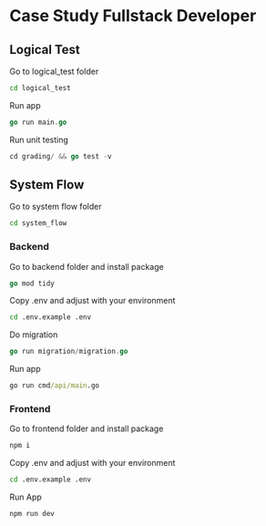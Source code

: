 # Case Study Fullstack Developer

## Logical Test

Go to logical_test folder

```cmd
cd logical_test
```

Run app

```go
go run main.go
```

Run unit testing

```go
cd grading/ && go test -v
```

## System Flow

Go to system flow folder

```cmd
cd system_flow
```

### Backend

Go to backend folder and install package

```go
go mod tidy
```

Copy .env and adjust with your environment

```cmd
cd .env.example .env
```

Do migration

```go
go run migration/migration.go
```

Run app

```cmd
go run cmd/api/main.go
```

### Frontend

Go to frontend folder and install package

```cmd
npm i
```

Copy .env and adjust with your environment

```cmd
cd .env.example .env
```

Run App

```cmd
npm run dev
```

